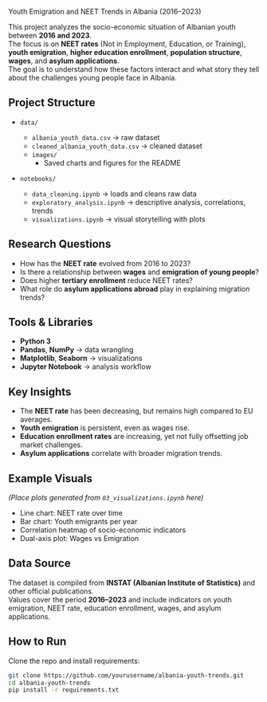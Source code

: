Youth Emigration and NEET Trends in Albania (2016–2023)

This project analyzes the socio-economic situation of Albanian youth between **2016 and 2023**.  
The focus is on **NEET rates** (Not in Employment, Education, or Training), **youth emigration**, **higher education enrollment**, **population structure**, **wages**, and **asylum applications**.  
The goal is to understand how these factors interact and what story they tell about the challenges young people face in Albania.

## Project Structure

- `data/`
  - `albania_youth_data.csv` → raw dataset  
  - `cleaned_albania_youth_data.csv` → cleaned dataset  
  - `images/`
     - Saved charts and figures for the README  

- `notebooks/`
  - `data_cleaning.ipynb` → loads and cleans raw data  
  - `exploratory_analysis.ipynb` → descriptive analysis, correlations, trends  
  - `visualizations.ipynb` → visual storytelling with plots  


## Research Questions

- How has the **NEET rate** evolved from 2016 to 2023?  
- Is there a relationship between **wages** and **emigration of young people**?  
- Does higher **tertiary enrollment** reduce NEET rates?  
- What role do **asylum applications abroad** play in explaining migration trends?  

## Tools & Libraries

- **Python 3**  
- **Pandas**, **NumPy** → data wrangling  
- **Matplotlib**, **Seaborn** → visualizations  
- **Jupyter Notebook** → analysis workflow  

## Key Insights

- The **NEET rate** has been decreasing, but remains high compared to EU averages.  
- **Youth emigration** is persistent, even as wages rise.  
- **Education enrollment rates** are increasing, yet not fully offsetting job market challenges.  
- **Asylum applications** correlate with broader migration trends.  


## Example Visuals

*(Place plots generated from `03_visualizations.ipynb` here)*

- Line chart: NEET rate over time  
- Bar chart: Youth emigrants per year  
- Correlation heatmap of socio-economic indicators  
- Dual-axis plot: Wages vs Emigration

## Data Source

The dataset is compiled from **INSTAT (Albanian Institute of Statistics)** and other official publications.  
Values cover the period **2016–2023** and include indicators on youth emigration, NEET rate, education enrollment, wages, and asylum applications.

## How to Run

Clone the repo and install requirements:

```bash
git clone https://github.com/yourusername/albania-youth-trends.git
cd albania-youth-trends
pip install -r requirements.txt
